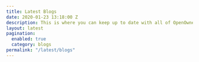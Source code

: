 ```yaml
---
title: Latest Blogs
date: 2020-01-23 13:18:00 Z
description: This is where you can keep up to date with all of OpenOwnership's blogs. <a href="/latest/">Go back to all our posts</a>
layout: latest
pagination:
  enabled: true
  category: blogs
permalink: "/latest/blogs"
---
```

